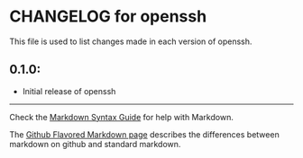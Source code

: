 # CHANGELOG for openssh

This file is used to list changes made in each version of openssh.

## 0.1.0:

* Initial release of openssh

- - - 
Check the [Markdown Syntax Guide](http://daringfireball.net/projects/markdown/syntax) for help with Markdown.

The [Github Flavored Markdown page](http://github.github.com/github-flavored-markdown/) describes the differences between markdown on github and standard markdown.
